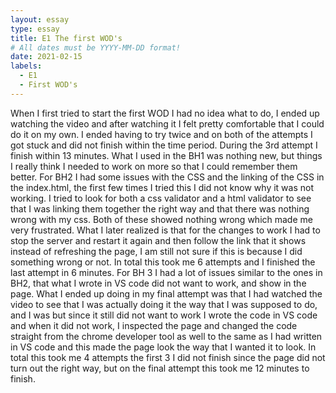 ```yaml
---
layout: essay
type: essay
title: E1 The first WOD's
# All dates must be YYYY-MM-DD format!
date: 2021-02-15
labels:
  - E1
  - First WOD's
---
```

When I first tried to start the first WOD I had no idea what to do, I ended up watching the video and after watching it I felt pretty comfortable that I could do it on my own. I ended having to try twice and on both of the attempts I got stuck and did not finish within the time period. During the 3rd attempt I finish within 13 minutes. What I used in the BH1 was nothing new, but things I really think I needed to work on more so that I could remember them better.
For BH2 I had some issues with the CSS and the linking of the CSS in the index.html, the first few times I tried this I did not know why it was not working. I tried to look for both a css validator and a html validator to see that I was linking them together the right way and that there was nothing wrong with my css. Both of these showed nothing wrong which made me very frustrated. What I later realized is that for the changes to work I had to stop the server and restart it again and then follow the link that it shows instead of refreshing the page, I am still not sure if this is because I did something wrong or not. In total this took me 6 attempts and I finished the last attempt in 6 minutes.
For BH 3 I had a lot of issues similar to the ones in BH2, that what I wrote in VS code did not want to work, and show in the page. What I ended up doing in my final attempt was that I had watched the video to see that I was actually doing it the way that I was supposed to do, and I was but since it still did not want to work I wrote the code in VS code and when it did not work, I inspected the page and changed the code straight from the chrome developer tool as well to the same as I had written in VS code and this made the page look the way that I wanted it to look. In total this took me 4 attempts the first 3 I did not finish since the page did not turn out the right way, but on the final attempt this took me 12 minutes to finish. 
